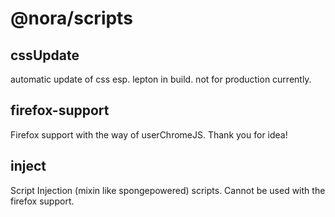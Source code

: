 # @nora/scripts

## cssUpdate

automatic update of css esp. lepton in build.
not for production currently.

## firefox-support

Firefox support with the way of userChromeJS.
Thank you for idea!

## inject

Script Injection (mixin like spongepowered) scripts.
Cannot be used with the firefox support.
